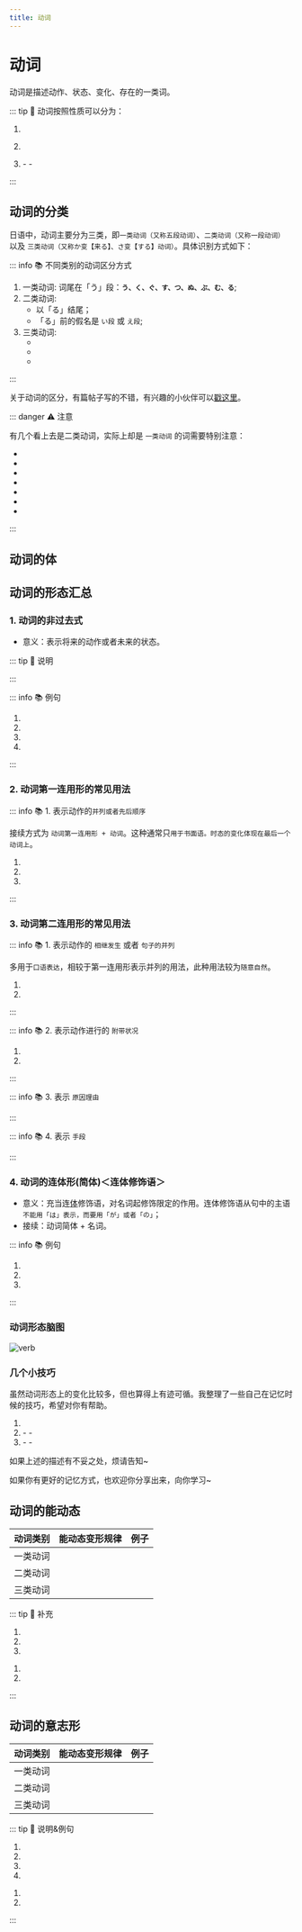 ```yaml
---
title: 动词
---
```


# 动词

动词是描述动作、状态、变化、存在的一类词。

<grammer-content sentence="日语中，动词的词尾全部都是「う」段假名：**う、く、ぐ、す、つ、ぬ、ぶ、む、る**。动词均在**词尾**上进行变形。" />

::: tip :bookmark: 动词按照性质可以分为：

1. <grammer-content sentence="**持续动词**：在一段时间内能持续动作。这类动词有明显的“开始→进行→结束”的持续过程。如「[読む/よむ]、[書く/かく]、[話す/はなす]、[降る/ふる]」等" />

<div class='bunpou-block'>

<grammer-content id='verb-0' sentence='[読ん/よん]でいる。' trans='正在读书。' />

</div>

2. <grammer-content sentence="**瞬间动词**：动作行为瞬间结束，不能持续进行。如「[始まる/はじまる]、[終わ/るおわる]、[立つ/たつ]、[座る/すわる]、[卒業/そつぎょう]する、[消える/きえる]、[死ぬ/しぬ]」等。" />

<div class='bunpou-block'>

<grammer-content id='verb-1' sentence='[橋/はし]が[落ち/おち]ている。' trans='桥梁塌陷了。' />

</div>

3. <grammer-content sentence="**状态动词**：" />
   - <grammer-content sentence="**表示事物性质状态的动词**。如「[痩せる/やせる]、[太る/ふとる]、[似る/にる]、[優れる/すぐれる]、[聳える/そびえる]」等。" />
   - <grammer-content sentence="**表示恒常状态的动词**。如「表示存在的ある、いる；(能动态)表示能力的できる、[行ける/いける]、[読める/よめる]」等。这类动词没有ている的形式。" />

:::

## 动词的分类

日语中，动词主要分为三类，即`一类动词（又称五段动词）`、`二类动词（又称一段动词）` 以及 `三类动词（又称か变【来る】、さ变【する】动词）`。具体识别方式如下：

::: info :books: 不同类别的动词区分方式

1. 一类动词: 词尾在「う」段：**`う、く、ぐ、す、つ、ぬ、ぶ、む、る`**;
2. 二类动词:
   * 以「る」结尾；
   * 「る」前的假名是 `い段` 或 `え段`;
3. 三类动词:
   * <grammer-content sentence="[来/く]る；" />
   * <grammer-content sentence="する；" />
   * <grammer-content sentence="动作性名词 + **する**，例如：**勉強する、買い物する**。" />

:::

关于动词的区分，有篇帖子写的不错，有兴趣的小伙伴可以[戳这里](https://www.bilibili.com/read/cv4937272/#:~:text=%E6%97%A5%E8%AF%AD%E5%8A%A8%E8%AF%8D%E6%8C%89%E7%85%A7%E5%85%B6%E5%BD%A2,%E8%AF%8D%E3%80%81%E3%82%AB%E5%8F%98%E5%8A%A8%E8%AF%8D%EF%BC%89%E3%80%82)。

::: danger :warning: 注意

有几个看上去是二类动词，实际上却是 `一类动词` 的词需要特别注意：

* <grammer-content sentence="[知/し]る；知道" />
* <grammer-content sentence="[要/い]る；需要" />
* <grammer-content sentence="[走/はし]る；跑" />
* <grammer-content sentence="[帰/かえ]る；回家" />
* <grammer-content sentence="[入/はい]る；进入" />
* <grammer-content sentence="[切/き]る；切" />
* <grammer-content sentence="[喋/しゃべ]る；聊天" />

<grammer-content sentence="速记口诀： **走、知、要、归、入、切、喋。**" />

:::

## 动词的体

<grammer-content sentence="**体**是通过词形的变化表示**运动（动作、变化、状态）处于何种状态**的语法范畴。日语的体由**完整体**和**持续体**构成，**完整体**表示**完整的动作、变化、状态**，**持续体**则表示**动作、状态的持续以及动作的结果或变化结果的持续**。
" /> <grammer-content sentence="持续体的表达方式： Ｖて +「いる／いない、いた／いなかった、います／いません、いました／いませんでした」。
" />

## 动词的形态汇总

### 1. 动词的非过去式

* 意义：表示将来的动作或者未来的状态。

::: tip :bookmark: 说明

<grammer-content sentence="常与**表示将来时点**的**时间名词**呼应使用。如果对话语境比较明显地提示出“将来”这一信息时，时间名词可省略。" />

:::

::: info :books: 例句

1. <grammer-content id='verb-2' sentence="[私/わたし]、**[明日/あした]**の**[授業/じゅぎょう]**のあと、ここで[宿題/しゅくだい]をします。" trans='我明天的课程结束后，在这里写作业。' />
2. <grammer-content id='verb-3' sentence="**[来週/らいしゅう]**、クラスで**[発表/はっぴょう]**します。" trans='下周，在班上发表。' />
3. <grammer-content id='verb-4' sentence="**[明日/あした]**、[宿題/しゅくだい]を**[提出/ていしゅつ]**します。" trans='明天交作业。' />
4. <grammer-content id='verb-5' sentence="[高橋/たかはし]さんは**[行/い]きます**が、[鈴木/すずき]さんは**[行/い]きません**。" trans='高桥**会去**，但是，铃木**不会去**。' />

:::

### 2. 动词第一连用形的常见用法

<grammer-content sentence="动词的**第一连用形**，即将动词**变成ます形后，去掉ます**。常用用法主要分为以下几种："/>

::: info :books: 1. 表示动作的`并列或者先后顺序`

接续方式为 `动词第一连用形 + 动词`。这种通常只`用于书面语。时态的变化体现在最后一个动词上`。

<div class="bunpou-block">

1. <grammer-content id='verb-6' sentence="[本体/ほんたい]に[単4電池/たんよんでんち]を2[本/ほん]**[入/い]れ**、「[電源/でんげん]」キーを[押/お]してください。" trans="请在本体内放入2节7号电池，按下“电源”键。" />
2. <grammer-content id='verb-7' sentence="100[万円/まんえん]を[箱/はこ]に**[入/い]れ**、[鍵/かぎ]を**かけ**、[保管/ほかん]した。" trans="将100万日元放入箱中，上锁保管。" />
3. <grammer-content id='verb-8' sentence="ドアが**[開/あ]き**、[男/おとこ]が[現/あらわ]れた。" trans="门开了，一个男人进来了。" />

</div>

:::

### 3. 动词第二连用形的常见用法

<grammer-content sentence="动词的**第二连用形**，也叫做动词的**て形**， 其变化规律与**动词的过去式(动词的た形)**一致。常用用法主要分为以下几种："/>

::: info :books: 1. 表示动作的 `相继发生` 或者 `句子的并列`

多用于`口语表达`，相较于第一连用形表示并列的用法，此种用法较为`随意自然`。

<div class="bunpou-block">

1. <grammer-content id='verb-9' sentence="[家/うち]へ**[帰/かえ]って**、[宿題/しゅくだい]をします。" trans='回家后开始写作业。(**强调相继发生**)' />
2. <grammer-content id='verb-10' sentence="お[爺/じい]さんは[山.やま]へ**[行/い]って**、お[婆/ばあ]さんは[川/かわ]へ[行/い]きました。" trans='爷爷去了山那边，奶奶去了河边儿。(**强调并列**)' />

</div>

:::

::: info :books: 2. 表示动作进行的 `附带状况`

1. <grammer-content id='verb-11' sentence="[眼鏡/めがね]を**かけて**[本/ほん]を[読/よ]みます" trans='戴着眼镜读书。' />
2. <grammer-content id='verb-12' sentence="[手/て]を**[上/あげ]て**[道路/どうろ]を[渡/わた]った。" trans='举着手过了马路。' />

:::

::: info :books: 3. 表示 `原因理由`

<grammer-content id='verb-13' sentence="[風邪/かぜ]を**[引/ひ]いて**[学校/がっこう]を[休/やす]みました。" trans='我感冒了，所以没去上学。' />

:::

::: info :books: 4. 表示 `手段`

<grammer-content id='verb-14' sentence="バスに**[乗/の]って**[会社/かいしゃ]に[行/い]きます。" trans='我坐公交上班儿。' />

:::

### 4. 动词的连体形(简体)＜连体修饰语＞

* 意义：充当连[体](./term/ty.md)修饰语，对名词起修饰限定的作用。连体修饰语从句中的主语`不能用「は」表示，而要用「が」或者「の」`；
* 接续：动词简体 + 名词。

::: info :books: 例句

1. <grammer-content id='verb-15' sentence="あそこは、[李/り]さん**が**いつも**[行/い]く[喫茶店/きっさてん]**です。" trans="那儿是小李常去的咖啡店。" />
2. <grammer-content id='verb-16' sentence="[学校/がっこう]**に[行/い]かない[日/にち]**はうちで[勉強/べんきょう]します。" trans="我放假的时候在家学习。" />
3. <grammer-content id='verb-17' sentence="**[昨日/きのう][来/く]なかった[人/ひと]**は[誰/だれ]ですか。" trans="昨天谁没来？" />

:::

### 动词形态脑图

![verb](../public/imgs/verb.png)

### 几个小技巧

虽然动词形态上的变化比较多，但也算得上有迹可循。我整理了一些自己在记忆时候的技巧，希望对你有帮助。

1. <grammer-content sentence="**简体否定词尾**形式为**ない**，与之对应的**过去简体否定词尾**形式为**なかった**；**敬体否定词尾**形式为**ません**，与之相对应的**敬体否定词尾**形式为**ませんでした**；" />
2. <grammer-content sentence="**不区分时态**，一二类动词的变化都体现在**词尾**上：" />
   - <grammer-content sentence="**1类动词**，在**敬体**的情况下，词尾由**う段变为い段**；在**简体**的情况下，词尾由**う段变为あ段**。" />
   - <grammer-content sentence="**2类动词**，都是将**词尾的る去掉**后再进行变化。" />
3. <grammer-content sentence="**3类动词**主要分为くる与する的变化，词尾的る最终都会变成其他词缀，主要的区别在**く**与**す**上：" />
   - <grammer-content sentence="**不区分时态**，く的变化规律为：**简体时く变为こ，敬体时く变为き**；" />
   - <grammer-content sentence="**不区分时态**，**す变为し**。" />

如果上述的描述有不妥之处，烦请告知~

如果你有更好的记忆方式，也欢迎你分享出来，向你学习~

## 动词的能动态

<grammer-content sentence="动词的能动态用来表示**具有某种能力，或者动作、行为发生的可能性。** 通常翻译为： **能......；会......；可以......**。能动态是日语**动词语态**（ヴォイス）中的一种，动词变为能动态的规则如下：" />

| 动词类别 |                                 能动态变形规律                                  |                                                             例子                                                              |
| :------: | :-----------------------------------------------------------------------------: | :---------------------------------------------------------------------------------------------------------------------------: |
| 一类动词 |         <grammer-content sentence="词尾**う**段变**え**段 + **る**" />          |              <grammer-content sentence="[買/か]**う** -> [買/か]**える** 、 [行/い]**く** -> [行/い]**ける**" />              |
| 二类动词 |            <grammer-content sentence="去**词尾る** + **られる**" />             |          <grammer-content sentence="[起/お]き**る** -> [起/お]き**られる** 、 [寝/ね]**る** -> [寝/ね]**られる**" />          |
| 三类动词 | <grammer-content sentence="**[来/く]る -> [来/こ]られる /　する -> できる**" /> | <grammer-content sentence="**[来/く]る** -> **[来/く]られる** 、 [勉強/べんきょう]**する** -> [勉強/べんきょう]**できる**" /> |

::: tip :bookmark: 补充

<grammer-content sentence="1. **他动词**涉及的对象，在能动态的句子中大多由**「を」**变为**「が」**;" />

<div class="bunpou-block">

1. <grammer-content id='verb-18' sentence="300[元/げん]ぐらいでシルクのスカート** が [買/か]えますよ**。" trans="300块左右就可以买丝绸的裙子了。" />
2. <grammer-content id='verb-19' sentence="[私/わたし]はさしみ** が [食/た]べられません**。" trans="我吃不了刺身。" />
3. <grammer-content id='verb-20' sentence="[王/おう]さんは[英語/えいご]** が [話/はな]せます**。" trans="小王能说英语。" />

</div>

<grammer-content sentence="2. **非生物名词做主语**的句子，一般**不能使用动词的能动态**（表示**主语性质、特征的除外**）;" />

<div class="bunpou-block">

1. <grammer-content id='verb-21' sentence="[３日/みっか][間/かん]で[荷物/にもつ]が **[届/とど]ける ❌／[届/とど]く**。" trans="货物3日内能到。" />
2. <grammer-content id='verb-22' sentence="[会議/かいぎ]は９[時/じ]に **[始/はじ]まれる ❌／[始/はじ]まる**。" trans="会议9点能开始。" />

</div>

<grammer-content sentence="3. 本身已包含“可能”含义的词没有能动态。如：「[見/み]える」「[聞/き]こえる（听见）」「わかる」等。" />

:::

## 动词的意志形

<grammer-content sentence="用来表示说话人的**意志或者建议**, 译作**要……；……吧**。变形规则如下：" />

| 动词类别 |                                能动态变形规律                                |                                                  例子                                                   |
| :------: | :--------------------------------------------------------------------------: | :-----------------------------------------------------------------------------------------------------: |
| 一类动词 |        <grammer-content sentence="词尾**う**段变**お**段 + **う**" />        |   <grammer-content sentence="[買/か]**う** -> [買/か]**おう** 、 [死/し]**ね** -> [死/し]**のう**" />   |
| 二类动词 |            <grammer-content sentence="去**词尾る** + **よう**" />            | <grammer-content sentence="[見/み]**る** -> [見/み]**よう** 、 [集/あ]**める** -> [集/あ]**めよう**" /> |
| 三类动词 | <grammer-content sentence="**[来/く]る -> [来/こ]よう/　する -> しよう**" /> |         <grammer-content sentence="[勉強/べんきょう]**する** -> [勉強/べんきょう]**しよう**" />         |

::: tip :bookmark: 说明&例句

<grammer-content sentence="A. 动词的意志形用于第一人称句时，表示说话人(第一人称)要进行该动作的意志；用于第一、二人称句时，表示说话人(第一人称)建议对方(第二人称)与自己共同进行该动作，它是**「Vましょう」的简体形式**；" />

1. <grammer-content id='verb-23' sentence="[遣使/けんし]の[会/かい]で[忘年会/ぼうねんかい]を**[開こう/ひらこう]**と[思って/おもって]、[計画/けいかく]を[立て/たて]ているんです。" trans="我想在遣使会上开忘年会，正在制定计划。" />
2. <grammer-content id='verb-24' sentence="[明日/あした][朝/あさ][早い/はやい]から、[今晩/こんばん][早く/はやく]**[寝よう/ねよう]**。" trans="明晚要早起，今晚早点睡吧。" />
3. <grammer-content id='verb-25' sentence="みんなで**[頑張ろう/がんばろう]**。" trans="大家一起加油吧。" />
4. <grammer-content id='verb-26' sentence="[人数/にんずう]が[足り/たり]ないから、[王/おう]さんも[一緒/いっしょ]に**[行/こういこう]**。" trans="人数不够，小王也一起去吧。" />

<grammer-content sentence="B. 「Ｖ(よ)う」后接「と思う」构成**「Ｖ(よ)うと思う」**这个句式，表示说话人(第一人称)的意志，即决定要做某事，相当于汉语的**“我想要……；我决心……”**等。" />

1. <grammer-content id='verb-27' sentence="[今日/きょう]は[早く/はやく]**[帰ろう/かえろう]と[思/おも]います**。" trans="今天想早点回家。" />
2. <grammer-content id='verb-28' sentence="**[運動/うんどう]しようと[思/おも]います**けど、[時間/じかん]がありません。" trans="我想运动，但没有时间。" />

:::
